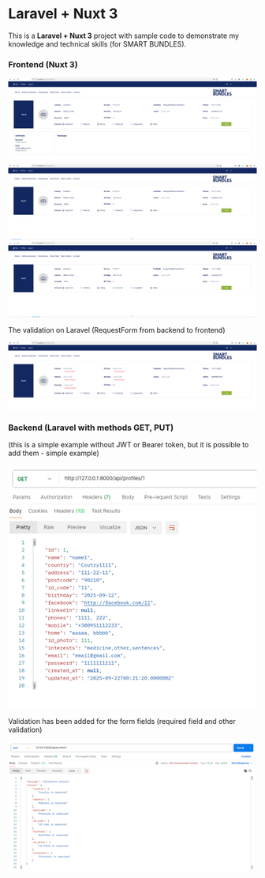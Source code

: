 # Laravel + Nuxt 3

This is a <b>Laravel + Nuxt 3</b> project with sample code to demonstrate my knowledge and technical skills (for SMART BUNDLES).

### Frontend (Nuxt 3)

<p align="left">
    <img src="./backend/public/images/screen13.png" />
    <img src="./backend/public/images/screen12.png" />
    <img src="./backend/public/images/screen11.png" />
</p>

The validation on Laravel (RequestForm from backend to frontend)
<p align="left">
    <img src="./backend/public/images/screen5.png" />
</p>

### Backend (Laravel with methods GET, PUT)
(this is a simple example without JWT or Bearer token, but it is possible to add them - simple example) 
 
<p align="left">
    <img src="./backend/public/images/screen2.png" />
</p>

Validation has been added for the form fields (required field and other validation)
<p align="left">
    <img src="./backend/public/images/screen3.png" />
</p>

